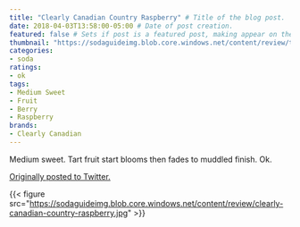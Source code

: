 ```yaml
---
title: "Clearly Canadian Country Raspberry" # Title of the blog post.
date: 2018-04-03T13:58:00-05:00 # Date of post creation.
featured: false # Sets if post is a featured post, making appear on the home page side bar.
thumbnail: "https://sodaguideimg.blob.core.windows.net/content/review/thumbs/clearly-canadian-country-raspberry.jpg" # Sets thumbnail image appearing inside card on homepage.
categories:
- soda
ratings:
- ok
tags:
- Medium Sweet
- Fruit
- Berry
- Raspberry
brands:
- Clearly Canadian
---
```


Medium sweet. Tart fruit start blooms then fades to muddled finish. Ok.

[Originally posted to Twitter.](https://twitter.com/Cavorter/status/981244660910821376)

{{< figure src="https://sodaguideimg.blob.core.windows.net/content/review/clearly-canadian-country-raspberry.jpg" >}}